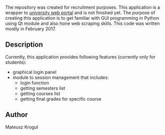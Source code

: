 The repository was created for recruitment purposes. This application is a wrapper to [university web portal](https://ps.ug.edu.pl/) and is not finished yet. The purpose of creating this application is to get familiar with GUI programming in Python using Qt module and also hone web scraping skills. This code was written mostly in February 2017.

## Description
Currently, this application provides following features (currently only for students):
- graphical login panel
- module to session management that includes:
	- login function
	- getting semesters list
	- getting courses list
	- getting final grades for specific course

## Author
Mateusz Krogul
